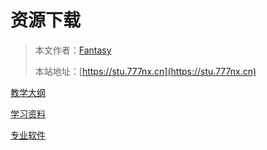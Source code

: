 # 资源下载

> 本文作者：[Fantasy](https://www.777nx.cn/personal/about/)
>
> 本站地址：[https://stu.777nx.cn](https://stu.777nx.cn)

[教学大纲](教学大纲.md)

[学习资料](学习资料.md)

[专业软件](专业软件.md)
